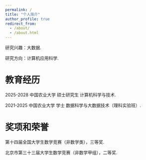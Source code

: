 ```yaml
---
permalink: /
title: "个人简介"
author_profile: true
redirect_from: 
  - /about/
  - /about.html
---
```


研究兴趣：大数据.

研究方向：计算机应用科学.


教育经历
======
2025-2028    中国农业大学  硕士研究生  计算机科学与技术.

2021-2025    中国农业大学  学士  数据科学与大数据技术（理科实验班）.

奖项和荣誉
======
第十四届全国大学生数学竞赛（非数学类），三等奖.

北京市第三十三届大学生数学竞赛（非数学甲组），二等奖.

